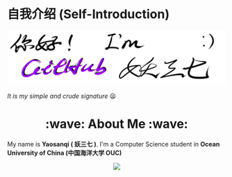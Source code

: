 # 自我介绍 (Self-Introduction)

![](1.png)

*<gray>It is my simple and crude signature* :frowning:

<div align="center">
 <h1>:wave: About Me :wave:</h1>
</div>

My name is **Yaosanqi ( 妖三七 )**. I'm a Computer Science student in **Ocean University of China (中国海洋大学 OUC)** 

<div align="center">
  <a herf=""><img src="https://github-readme-stats.vercel.app/api?username=Yaosanqi137&theme=radical"></a>
</div>

